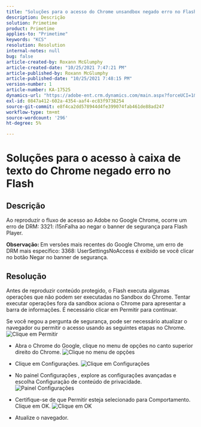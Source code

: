 ```yaml
---
title: "Soluções para o acesso do Chrome unsandbox negado erro no Flash"
description: Descrição
solution: Primetime
product: Primetime
applies-to: "Primetime"
keywords: "KCS"
resolution: Resolution
internal-notes: null
bug: false
article-created-by: Roxann McGlumphy
article-created-date: "10/25/2021 7:47:21 PM"
article-published-by: Roxann McGlumphy
article-published-date: "10/25/2021 7:48:15 PM"
version-number: 1
article-number: KA-17525
dynamics-url: "https://adobe-ent.crm.dynamics.com/main.aspx?forceUCI=1&pagetype=entityrecord&etn=knowledgearticle&id=6a57365a-cc35-ec11-b6e6-000d3a3485ea"
exl-id: 0847a412-602a-4354-aaf4-ec83f9738254
source-git-commit: e8f4ca2dd578944d4fe399074fab461de88ad247
workflow-type: tm+mt
source-wordcount: '296'
ht-degree: 5%

---
```


# Soluções para o acesso à caixa de texto do Chrome negado erro no Flash

## Descrição


Ao reproduzir o fluxo de acesso ao Adobe no Google Chrome, ocorre um erro de DRM: 3321: i15nFalha ao negar o banner de segurança para Flash Player.

<b>Observação: </b>Em versões mais recentes do Google Chrome, um erro de DRM mais específico: 3368: UserSettingsNoAccess é exibido se você clicar no botão Negar no banner de segurança.


## Resolução


Antes de reproduzir conteúdo protegido, o Flash executa algumas operações que não podem ser executadas no Sandbox do Chrome. Tentar executar operações fora da sandbox aciona o Chrome para apresentar a barra de informações. É necessário clicar em Permitir para continuar.

Se você negou a pergunta de segurança, pode ser necessário atualizar o navegador ou permitir o acesso usando as seguintes etapas no Chrome.
![Clique em Permitir](https://helpx.adobe.com/content/dam/help/en/adobe-access/kb/error-3321/jcr%3acontent/main-pars/image/chrome_infobar.png "Clique em Permitir")
- Abra o Chrome do Google, clique no menu de opções no canto superior direito do Chrome.
   ![Clique no menu de opções](https://helpx.adobe.com/content/dam/help/en/adobe-access/kb/error-3321/jcr%3acontent/main-pars/procedure/proc_par/step_0/step_par/image/setting_menu.png "Clique no menu de opções")


- Clique em Configurações.
   ![Clique em Configurações](https://helpx.adobe.com/content/dam/help/en/adobe-access/kb/error-3321/jcr%3acontent/main-pars/procedure/proc_par/step_1/step_par/image/3.jpg "Clique em Configurações")


- No painel Configurações , explore as configurações avançadas e escolha Configuração de conteúdo de privacidade.
   ![Painel Configurações](https://helpx.adobe.com/content/dam/help/en/adobe-access/kb/error-3321/jcr%3acontent/main-pars/procedure/proc_par/step_2/step_par/image/5.jpg "Painel Configurações")


- Certifique-se de que Permitir esteja selecionado para Comportamento. Clique em OK.
   ![Clique em OK](https://helpx.adobe.com/content/dam/help/en/adobe-access/kb/error-3321/jcr%3acontent/main-pars/procedure/proc_par/step_3/step_par/image/unsandbox_settings.png "Clique em OK")


- Atualize o navegador.





<br><br>
